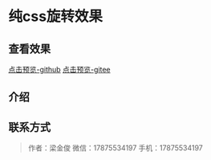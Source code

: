 # 纯css旋转效果

## 查看效果

 [点击预览-github](https://LiangJinJun.github.io/Projet-source/)
 [点击预览-gitee](http://liangjinjun.gitee.io/pure_css__3d_rotation)
 
## 介绍

## 联系方式

    
   > 作者：梁金俊
   > 微信：17875534197
   > 手机：17875534197